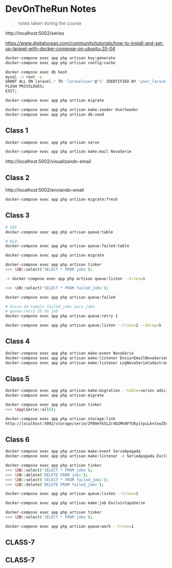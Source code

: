 # DevOnTheRun Notes

> notes taken during the course

http://localhost:5002/series

https://www.digitalocean.com/community/tutorials/how-to-install-and-set-up-laravel-with-docker-compose-on-ubuntu-20-04

```sh
docker-compose exec app php artisan key:generate
docker-compose exec app php artisan config:cache

docker-compose exec db bash
mysql -u root -p
GRANT ALL ON laravel.* TO 'laraveluser'@'%' IDENTIFIED BY 'your_laravel_db_password';
FLUSH PRIVILEGES;
EXIT;

docker-compose exec app php artisan migrate

docker-compose exec app php artisan make:seeder UserSeeder
docker-compose exec app php artisan db:seed

```

## Class 1

```sh
docker-compose exec app php artisan serve

docker-compose exec app php artisan make:mail NovaSerie
```

http://localhost:5002/visualizando-email

## Class 2

http://localhost:5002/enviando-email

```sh
docker-compose exec app php artisan migrate:fresh
```

## Class 3

```sh
# SQS
docker-compose exec app php artisan queue:table

# DLQ
docker-compose exec app php artisan queue:failed-table

docker-compose exec app php artisan migrate
```

```sh
docker-compose exec app php artisan tinker
>>> \DB::select('SELECT * FROM jobs');

-> docker-compose exec app php artisan queue:listen --tries=1

>>> \DB::select('SELECT * FROM failed_jobs');

docker-compose exec app php artisan queue:failed

# Envia da tabela failed_jobs para jobs
# queue:retry ID do job
docker-compose exec app php artisan queue:retry 1

docker-compose exec app php artisan queue:listen --tries=2 --delay=5
```

## Class 4

```sh
docker-compose exec app php artisan make:event NovaSerie
docker-compose exec app php artisan make:listener EnviarEmailNovaSerieCadastrada -e NovaSerie
docker-compose exec app php artisan make:listener LogNovaSerieCadastrada -e NovaSerie
```

## Class 5

```sh
docker-compose exec app php artisan make:migration --table=series adiciona_campo_capa_na_serie
docker-compose exec app php artisan migrate

docker-compose exec app php artisan tinker
>>> \App\Serie::all();

docker-compose exec app php artisan storage:link
http://localhost:5002/storage/serie/ZFB9eYk5LZr4O2Mh0P7U6yitpuLkntxwZEq3gOdS.jpg
```

## Class 6

```sh
docker-compose exec app php artisan make:event SerieApagada
docker-compose exec app php artisan make:listener -e SerieApagada ExcluirCapaSerie

docker-compose exec app php artisan tinker
>>> \DB::select('SELECT * FROM jobs');
>>> \DB::delete('DELETE FROM jobs');
>>> \DB::select('SELECT * FROM failed_jobs');
>>> \DB::delete('DELETE FROM failed_jobs');

docker-compose exec app php artisan queue:listen --tries=1
```

```sh
docker-compose exec app php artisan make:job ExcluirCapaSerie

docker-compose exec app php artisan tinker
>>> \DB::select('SELECT * FROM jobs');

docker-compose exec app php artisan queue:work --tries=1
```

## CLASS-7

## CLASS-7
